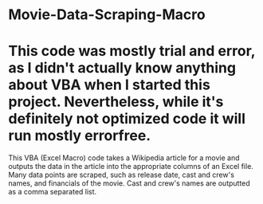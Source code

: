 # Movie-Data-Scraping-Macro
# This code was mostly trial and error, as I didn't actually know anything about VBA when I started this project. Nevertheless, while it's definitely not optimized code it will run mostly errorfree.

This VBA (Excel Macro) code takes a Wikipedia article for a movie and outputs the data in the article into the appropriate columns of an Excel file. Many data points are scraped, such as release date, cast and crew's names, and financials of the movie. Cast and crew's names are outputted as a comma separated list.
